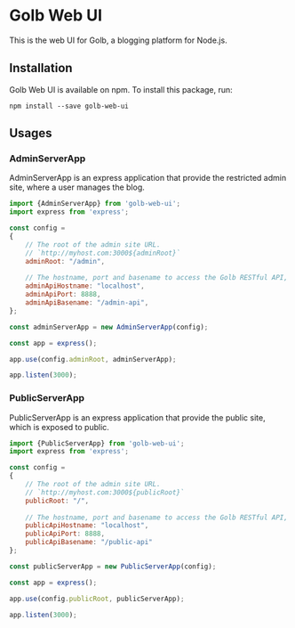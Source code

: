 # Golb Web UI

This is the web UI for Golb, a blogging platform for Node.js.

## Installation

Golb Web UI is available on npm. To install this package, run:

```
npm install --save golb-web-ui
```

## Usages

### AdminServerApp

AdminServerApp is an express application that provide the restricted admin site, where a user manages the blog.

```js
import {AdminServerApp} from 'golb-web-ui';
import express from 'express';

const config = 
{
    // The root of the admin site URL.
    // `http://myhost.com:3000${adminRoot}`
    adminRoot: "/admin",
    
    // The hostname, port and basename to access the Golb RESTful API, which you need to install and set up separatly.
    adminApiHostname: "localhost",
    adminApiPort: 8888,
    adminApiBasename: "/admin-api",
};

const adminServerApp = new AdminServerApp(config);

const app = express();

app.use(config.adminRoot, adminServerApp);

app.listen(3000);

```

### PublicServerApp

PublicServerApp is an express application that provide the public site, which is exposed to public.

```js
import {PublicServerApp} from 'golb-web-ui';
import express from 'express';

const config = 
{
    // The root of the admin site URL.
    // `http://myhost.com:3000${publicRoot}`
    publicRoot: "/",
    
    // The hostname, port and basename to access the Golb RESTful API, which you need to install and set up separatly.
    publicApiHostname: "localhost",
    publicApiPort: 8888,
    publicApiBasename: "/public-api"
};

const publicServerApp = new PublicServerApp(config);

const app = express();

app.use(config.publicRoot, publicServerApp);

app.listen(3000);

```


